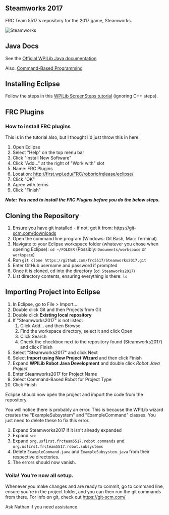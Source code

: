 ## Steamworks 2017
FRC Team 5517's repository for the 2017 game, Steamworks.

![Steamworks](http://firstinspires.org/sites/default/files/uploads/resource_library/frc/game-and-season-info/competition-manual/2017/first-steamworks-transparent-logo.png)

## Java Docs
See the [Official WPILib Java documentation](https://wpilib.screenstepslive.com/s/4485/m/13809)

Also: [Command-Based Programming](https://wpilib.screenstepslive.com/s/4485/m/13809/c/88893)

## Installing Eclipse

Follow the steps in this [WPILib ScreenSteps tutorial](http://wpilib.screenstepslive.com/s/4485/m/13809/l/599681-installing-eclipse-c-java) (ignoring C++ steps).

## FRC Plugins
### How to install FRC plugins
This is in the tutorial also, but I thought I'd just throw this in here.

1. Open Eclipse
2. Select "Help" on the top menu bar
3. Click "Install New Software"
4. Click "Add..."  at the right of "Work with" slot
5. Name: FRC Plugins
6. Location: http://first.wpi.edu/FRC/roborio/release/eclipse/
7. Click "OK"
8. Agree with terms
9. Click "Finish"

***Note: You need to install the FRC Plugins before you do the below steps.***

## Cloning the Repository
1. Ensure you have git installed - if not, get it from: https://git-scm.com/downloads
2. Open the command line program (Windows: Git Bash, Mac: Terminal)
3. Navigate to your Eclipse workspace folder (whatever you chose when opening Eclipse): `cd ~/FOLDER`
   (Possibly: `Documents/workspace` or `workspace`)
4. Run `git clone https://github.com/frc5517/Steamworks2017.git`
5. Enter GitHub username and password if prompted
6. Once it is cloned, cd into the directory (`cd Steamworks2017`)
7. List directory contents, ensuring everything is there: `ls`

## Importing Project into Eclipse
1. In Eclipse, go to File > Import...
2. Double click Git and then Projects from Git
3. Double click **Existing local repository**
4. If "Steamworks2017" is not listed:
   1. Click Add... and then Browse
   2. Find the workspace directory, select it and click Open
   3. Click Search
   4. Check the checkbox next to the repository found (Steamworks2017) and click Finish
5. Select "Steamworks2017" and click Next
6. Select **Import using New Project Wizard** and then click Finish
9. Expand **WPILib Robot Java Development** and double click *Robot Java Project*
10. Enter Steamworks2017 for Project Name
11. Select Command-Based Robot for Project Type
12. Click Finish

Eclipse should now open the project and import the code from the repository. 

You will notice there is probably an error. This is because the WPILib wizard creates the "ExampleSubsystem" and "ExampleCommand" classes. You just need to delete these to fix this error.

1. Expand Steamworks2017 if it isn't already expanded
2. Expand `src`
3. Expand `org.usfirst.frcteam5517.robot.commands` and `org.usfirst.frcteam5517.robot.subsystems`
4. Delete `ExampleCommand.java` and `ExampleSubsystem.java` from their respective directories.
5. The errors should now vanish.

### Voila! You're now all setup.

Whenever you make changes and are ready to commit, go to command line, ensure you're in the project folder, and you can then run the git commands from there. For info on git, check out https://git-scm.com/

Ask Nathan if you need assistance.
